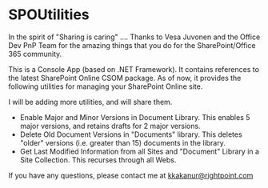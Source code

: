 # SPOUtilities

In the spirit of "Sharing is caring" .... Thanks to Vesa Juvonen and the Office Dev PnP Team for the amazing things that you do for the SharePoint/Office 365 community.

This is a Console App (based on .NET Framework). It contains references to the latest SharePoint Online CSOM package.  As of now, it provides the following utilities for managing your SharePoint Online site.

I will be adding more utilities, and will share them.


- Enable Major and Minor Versions in Document Library. This enables 5 major versions, and retains drafts for 2 major versions.
- Delete Old Document Versions in "Documents" library. This deletes "older" versions (i.e. greater than 15) documents in the library.
- Get Last Modified Information from all Sites and "Document" Library in a Site Collection. This recurses through all Webs.
  
If you have any questions, please contact me at kkakanur@rightpoint.com



